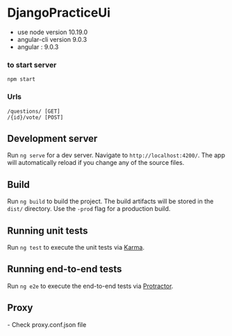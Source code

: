 # DjangoPracticeUi

- use node version 10.19.0
- angular-cli version 9.0.3
- angular : 9.0.3


<h3>to start server</h3>

`
npm start 
`

<h3>Urls</h3>

```
/questions/ [GET]
/{id}/vote/ [POST]
```

## Development server

Run `ng serve` for a dev server. Navigate to `http://localhost:4200/`. The app will automatically reload if you change any of the source files.

## Build

Run `ng build` to build the project. The build artifacts will be stored in the `dist/` directory. Use the `-prod` flag for a production build.

## Running unit tests

Run `ng test` to execute the unit tests via [Karma](https://karma-runner.github.io).

## Running end-to-end tests

Run `ng e2e` to execute the end-to-end tests via [Protractor](http://www.protractortest.org/).


<h2>Proxy</h2>
- Check proxy.conf.json file




